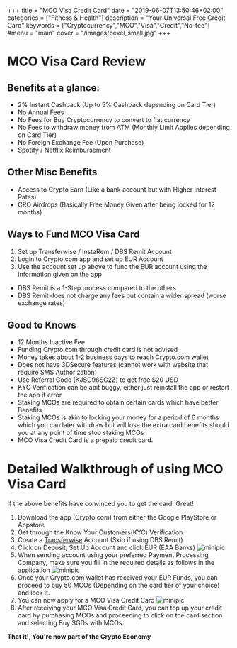 +++
title = "MCO Visa Credit Card"
date = "2019-06-07T13:50:46+02:00"
categories = ["Fitness & Health"]
description = "Your Universal Free Credit Card"
keywords = ["Cryptocurrency","MCO","Visa","Credit","No-fee"]
#menu = "main"
cover = "/images/pexel_small.jpg"
+++

# MCO Visa Card Review

[1]: https://blog.crypto.com/free-fiat-top-ups-for-transferwise-and-paypal-users/
[Crypto Page]: /images/Crypto/Transfer.jpg
[Crypto Info]: /images/Crypto/Info.jpg
[Crypto Buy]: /images/Crypto/CardBuy.jpg

## Benefits at a glance:
* 2% Instant Cashback (Up to 5% Cashback depending on Card Tier)
* No Annual Fees
* No Fees for Buy Cryptocurrency to convert to fiat currency
* No Fees to withdraw money from ATM (Monthly Limit Applies depending on Card Tier)
* No Foreign Exchange Fee (Upon Purchase)
* Spotify / Netflix Reimbursement

## Other Misc Benefits
* Access to Crypto Earn (Like a bank account but with Higher Interest Rates)
* CRO Airdrops (Basically Free Money Given after being locked for 12 months)

## Ways to Fund MCO Visa Card
1. Set up Transferwise / InstaRem / DBS Remit Account
2. Login to Crypto.com app and set up EUR Account
3. Use the account set up above to fund the EUR account using the information given on the app

* DBS Remit is a 1-Step process compared to the others
* DBS Remit does not charge any fees but contain a wider spread (worse exchange rates)

## Good to Knows
* 12 Months Inactive Fee
* Funding Crypto.com through credit card is not advised
* Money takes about 1-2 business days to reach Crypto.com wallet
* Does not have 3DSecure features (cannot work with website that require SMS Authorization)
* Use Referral Code (KJSG96SG2Z) to get free $20 USD
* KYC Verification can be abit buggy, either just reinstall the app or restart the app if error
* Staking MCOs are required to obtain certain cards which have better Benefits
* Staking MCOs is akin to locking your money for a period of 6 months which you can later withdraw but will lose the extra card benefits should you at any point of time stop staking MCOs
* MCO Visa Credit Card is a prepaid credit card.

# Detailed Walkthrough of using MCO Visa Card

If the above benefits have convinced you to get the card. Great!

1. Download the app (Crypto.com) from either the Google PlayStore or Appstore
2. Get through the Know Your Customers(KYC) Verification
3. Create a [Transferwise][1] Account (Skip if using DBS Remit)
4. Click on Deposit, Set Up Account and click EUR (EAA Banks)
![minipic][Crypto Page]
5. When sending account using your preferred Payment Processing Company, make sure you fill in the required details as follows in the application
![minipic][Crypto Info]
6. Once your Crypto.com wallet has received your EUR Funds, you can proceed to buy 50 MCOs (Depending on the card tier of your choice) and lock it.
7. You can now apply for a MCO Visa Credit Card
![minipic][Crypto Buy]
8. After receiving your MCO Visa Credit Card, you can top up your credit card by purchasing MCOs and proceeding to click on the card section and selecting Buy SGDs with MCOs. 

**That it!, You're now part of the Crypto Economy**



